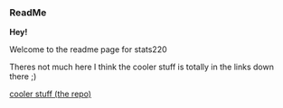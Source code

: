 ### ReadMe
**Hey!**

Welcome to the readme page for stats220

Theres not much here I think the cooler stuff is totally in the links down there ;)

[cooler stuff (the repo)](https://avocadoguac.github.io/stats220/)

